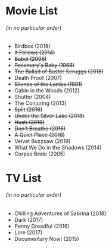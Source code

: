 # Movie List
###### (in no particular order)

* Birdbox (2018)
* ~~It Follows (2014)~~
* ~~Babel (2006)~~
* ~~Rosemary's Baby (1968)~~
* ~~The Ballad of Buster Scruggs (2018)~~
* Death Proof (2007)
* ~~Silence of the Lambs (1991)~~
* Cabin in the Woods (2012)
* Shutter (2004)
* The Conjuring (2013)
* ~~Split (2016)~~
* ~~Under the Silver Lake (2018)~~
* ~~Hush (2016)~~
* ~~Don't Breathe (2016)~~
* ~~A Quiet Place (2018)~~
* Velvet Buzzsaw (2019)
* What We Do in the Shadows (2014)
* Corpse Bride (2005)

# TV List
###### (in no particular order)

* Chilling Adventures of Sabrina (2018)
* Dark (2017)
* Penny Dreadful (2016)
* Lore (2017)
* Documentary Now! (2015)
